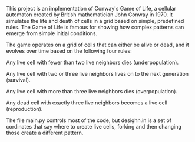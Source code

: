 This project is an implementation of Conway's Game of Life, a cellular automaton created by British mathematician John Conway in 1970. It simulates the life and death of cells in a grid based on simple, predefined rules. The Game of Life is famous for showing how complex patterns can emerge from simple initial conditions.

The game operates on a grid of cells that can either be alive or dead, and it evolves over time based on the following four rules:

Any live cell with fewer than two live neighbors dies (underpopulation).


Any live cell with two or three live neighbors lives on to the next generation (survival).


Any live cell with more than three live neighbors dies (overpopulation).


Any dead cell with exactly three live neighbors becomes a live cell (reproduction).


The file main.py controls most of the code, but desighn.in is a set of cordinates that say where to create live cells, forking and then changing those create a different pattern.
